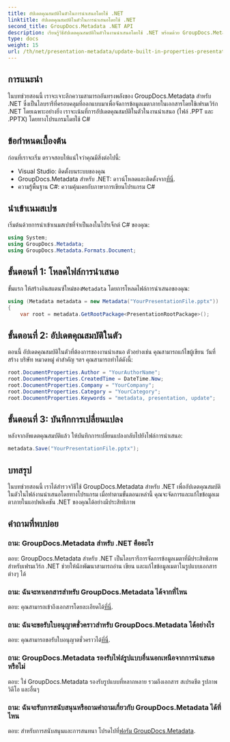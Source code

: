 ```yaml
---
title: อัปเดตคุณสมบัติในตัวในการนำเสนอโดยใช้ .NET
linktitle: อัปเดตคุณสมบัติในตัวในการนำเสนอโดยใช้ .NET
second_title: GroupDocs.Metadata .NET API
description: เรียนรู้วิธีอัปเดตคุณสมบัติในตัวในงานนำเสนอโดยใช้ .NET พร้อมด้วย GroupDocs.Metadata ซึ่งเป็นไลบรารีการจัดการข้อมูลเมตาอเนกประสงค์
type: docs
weight: 15
url: /th/net/presentation-metadata/update-built-in-properties-presentations/
---
```

## การแนะนำ
ในบทช่วยสอนนี้ เราจะเจาะลึกความสามารถอันทรงพลังของ GroupDocs.Metadata สำหรับ .NET ซึ่งเป็นไลบรารีที่ครอบคลุมที่ออกแบบมาเพื่อจัดการข้อมูลเมตาภายในเอกสารโดยใช้เฟรมเวิร์ก .NET โดยเฉพาะอย่างยิ่ง เราจะเน้นที่การอัปเดตคุณสมบัติในตัวในงานนำเสนอ (ไฟล์ .PPT และ .PPTX) โดยทางโปรแกรมโดยใช้ C#
## ข้อกำหนดเบื้องต้น
ก่อนที่เราจะเริ่ม ตรวจสอบให้แน่ใจว่าคุณมีสิ่งต่อไปนี้:
- Visual Studio: ติดตั้งบนระบบของคุณ
-  GroupDocs.Metadata สำหรับ .NET: ดาวน์โหลดและติดตั้งจาก[ที่นี่](https://releases.groupdocs.com/metadata/net/).
- ความรู้พื้นฐาน C#: ความคุ้นเคยกับภาษาการเขียนโปรแกรม C#

## นำเข้าเนมสเปซ
เริ่มต้นด้วยการนำเข้าเนมสเปซที่จำเป็นลงในโปรเจ็กต์ C# ของคุณ:
```csharp
using System;
using GroupDocs.Metadata;
using GroupDocs.Metadata.Formats.Document;
```
## ขั้นตอนที่ 1: โหลดไฟล์การนำเสนอ
 ขั้นแรก ให้สร้างอินสแตนซ์ใหม่ของ`Metadata` โดยการโหลดไฟล์การนำเสนอของคุณ:
```csharp
using (Metadata metadata = new Metadata("YourPresentationFile.pptx"))
{
    var root = metadata.GetRootPackage<PresentationRootPackage>();
```
## ขั้นตอนที่ 2: อัปเดตคุณสมบัติในตัว
ตอนนี้ อัปเดตคุณสมบัติในตัวที่ต้องการของงานนำเสนอ ตัวอย่างเช่น คุณสามารถแก้ไขผู้เขียน วันที่สร้าง บริษัท หมวดหมู่ คำสำคัญ ฯลฯ คุณสามารถทำได้ดังนี้:
```csharp
root.DocumentProperties.Author = "YourAuthorName";
root.DocumentProperties.CreatedTime = DateTime.Now;
root.DocumentProperties.Company = "YourCompany";
root.DocumentProperties.Category = "YourCategory";
root.DocumentProperties.Keywords = "metadata, presentation, update";
```
## ขั้นตอนที่ 3: บันทึกการเปลี่ยนแปลง
หลังจากอัพเดตคุณสมบัติแล้ว ให้บันทึกการเปลี่ยนแปลงกลับไปยังไฟล์การนำเสนอ:
```csharp
metadata.Save("YourPresentationFile.pptx");
```

## บทสรุป
ในบทช่วยสอนนี้ เราได้สำรวจวิธีใช้ GroupDocs.Metadata สำหรับ .NET เพื่ออัปเดตคุณสมบัติในตัวในไฟล์งานนำเสนอโดยทางโปรแกรม เมื่อทำตามขั้นตอนเหล่านี้ คุณจะจัดการและแก้ไขข้อมูลเมตาภายในแอปพลิเคชัน .NET ของคุณได้อย่างมีประสิทธิภาพ

## คำถามที่พบบ่อย
### ถาม: GroupDocs.Metadata สำหรับ .NET คืออะไร
ตอบ: GroupDocs.Metadata สำหรับ .NET เป็นไลบรารีการจัดการข้อมูลเมตาที่มีประสิทธิภาพสำหรับเฟรมเวิร์ก .NET ช่วยให้นักพัฒนาสามารถอ่าน เขียน และแก้ไขข้อมูลเมตาในรูปแบบเอกสารต่างๆ ได้
### ถาม: ฉันจะหาเอกสารสำหรับ GroupDocs.Metadata ได้จากที่ไหน
 ตอบ: คุณสามารถเข้าถึงเอกสารโดยละเอียดได้[ที่นี่](https://reference.groupdocs.com/metadata/net/).
### ถาม: ฉันจะขอรับใบอนุญาตชั่วคราวสำหรับ GroupDocs.Metadata ได้อย่างไร
 ตอบ: คุณสามารถขอรับใบอนุญาตชั่วคราวได้[ที่นี่](https://purchase.groupdocs.com/temporary-license/).
### ถาม: GroupDocs.Metadata รองรับไฟล์รูปแบบอื่นนอกเหนือจากการนำเสนอหรือไม่
ตอบ: ใช่ GroupDocs.Metadata รองรับรูปแบบที่หลากหลาย รวมถึงเอกสาร สเปรดชีต รูปภาพ วิดีโอ และอื่นๆ
### ถาม: ฉันจะรับการสนับสนุนหรือถามคำถามเกี่ยวกับ GroupDocs.Metadata ได้ที่ไหน
 ตอบ: สำหรับการสนับสนุนและการสนทนา โปรดไปที่[ฟอรัม GroupDocs.Metadata](https://forum.groupdocs.com/c/metadata/14).